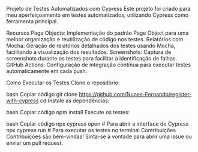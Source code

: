 Projeto de Testes Automatizados com Cypress
Este projeto foi criado para meu aperfeiçoamento em testes automatizados, utilizando Cypress como ferramenta principal.

Recursos
Page Objects: Implementação do padrão Page Object para uma melhor organização e reutilização de código nos testes.
Relatórios com Mocha: Geração de relatórios detalhados dos testes usando Mocha, facilitando a visualização dos resultados.
Screenshots: Captura de screenshots durante os testes para facilitar a identificação de falhas.
GitHub Actions: Configuração de integração contínua para executar testes automaticamente em cada push.

Como Executar os Testes
Clone o repositório:

bash
Copiar código
git clone <https://github.com/Nunes-Fernando/register-with-cypress>
cd <register-with-cypress>
Instale as dependências:

bash
Copiar código
npm install
Execute os testes:

bash
Copiar código
npx cypress open  # Para abrir a interface do Cypress
npx cypress run   # Para executar os testes no terminal
Contribuições
Contribuições são bem-vindas! Sinta-se à vontade para abrir uma issue ou enviar um pull request.